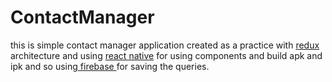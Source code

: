 # ContactManager
this is simple contact manager application created as a practice with <a href="https://redux.js.org/">redux </a> architecture and using <a href="https://facebook.github.io/react-native/">react native</a> for using components and build apk and ipk and so using<a href="https://firebase.google.com/"> firebase </a> for saving the queries.
